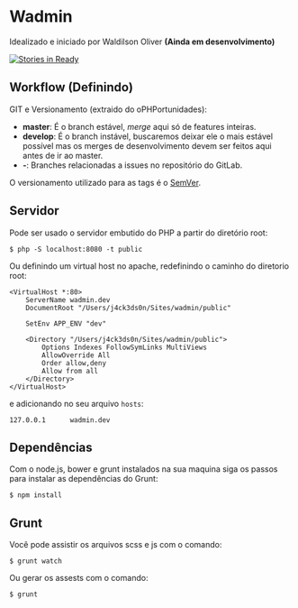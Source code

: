 Wadmin
======
Idealizado e iniciado por Waldilson Oliver **(Ainda em desenvolvimento)**

[![Stories in Ready](https://badge.waffle.io/PHPMT/Wadmin.png?label=ready)](http://waffle.io/PHPMT/Wadmin)

## Workflow **(Definindo)**

GIT e Versionamento (extraido do oPHPortunidades):

- **master**: É o branch estável, *merge* aqui só de features inteiras.
- **develop**: É o branch instável, buscaremos deixar ele o mais estável possível mas os merges de desenvolvimento devem ser feitos aqui antes de ir ao master.
- **<issue>-<short-title>**: Branches relacionadas a issues no repositório do GitLab.

O versionamento utilizado para as tags é o [SemVer](http://semver.org).

## Servidor

Pode ser usado o servidor embutido do PHP a partir do diretório root:

```
$ php -S localhost:8080 -t public
```

Ou definindo um virtual host no apache, redefinindo o caminho do diretorio root:

```
<VirtualHost *:80>
    ServerName wadmin.dev
    DocumentRoot "/Users/j4ck3ds0n/Sites/wadmin/public"

    SetEnv APP_ENV "dev"

    <Directory "/Users/j4ck3ds0n/Sites/wadmin/public">
        Options Indexes FollowSymLinks MultiViews
        AllowOverride All
        Order allow,deny
        Allow from all
    </Directory>
</VirtualHost>
```

e adicionando no seu arquivo `hosts`:

```
127.0.0.1      wadmin.dev
```

## Dependências

Com o node.js, bower e grunt instalados na sua maquina siga os passos para instalar as dependências do Grunt:

```
$ npm install
```

## Grunt

Você pode assistir os arquivos scss e js com o comando:

```
$ grunt watch
```

Ou gerar os assests com o comando:

```
$ grunt
```
